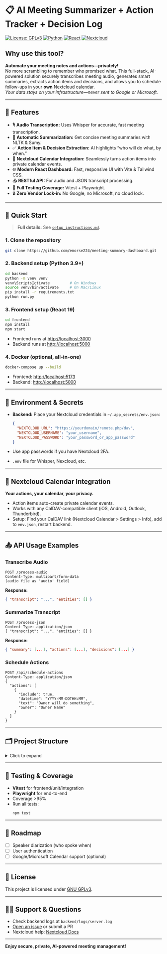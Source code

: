 
# 📋 AI Meeting Summarizer + Action Tracker + Decision Log

[![License: GPLv3](https://img.shields.io/badge/License-GPLv3-blue.svg)](LICENSE)
[![Python](https://img.shields.io/badge/python-3.9%2B-blue)](https://python.org)
[![React](https://img.shields.io/badge/React-19-blue)](https://react.dev/)
[![Nextcloud](https://img.shields.io/badge/Nextcloud-Calendar-blue)](https://nextcloud.com/)

## Why use this tool?

**Automate your meeting notes and actions—privately!**  
No more scrambling to remember who promised what. This full-stack, AI-powered solution securely transcribes meeting audio, generates smart summaries, extracts action items and decisions, and allows you to schedule follow-ups in your **own** Nextcloud calendar.  
_Your data stays on your infrastructure—never sent to Google or Microsoft._

---

## 🌟 Features

- 🎙️ **Audio Transcription:** Uses Whisper for accurate, fast meeting transcription.
- 🧠 **Automatic Summarization:** Get concise meeting summaries with NLTK & Sumy.
- ✅ **Action Item & Decision Extraction:** AI highlights “who will do what, by when.”
- 📅 **Nextcloud Calendar Integration:** Seamlessly turns action items into private calendar events.
- 🌐 **Modern React Dashboard:** Fast, responsive UI with Vite & Tailwind CSS.
- 📤 **RESTful API:** For audio and JSON transcript processing.
- 🧪 **Full Testing Coverage:** Vitest + Playwright.
- 🔒 **Zero Vendor Lock-in:** No Google, no Microsoft, no cloud lock.

---

## 🚀 Quick Start

> **Full details:** See [`setup_instructions.md`](./setup_instructions.md).

### 1. Clone the repository

```bash
git clone https://github.com/emorse224/meeting-summary-dashboard.git
```

### 2. Backend setup (Python 3.9+)

```bash
cd backend
python -m venv venv
venv\Scriptsctivate         # On Windows
source venv/bin/activate     # On Mac/Linux
pip install -r requirements.txt
python run.py
```

### 3. Frontend setup (React 19)

```bash
cd frontend
npm install
npm start
```
- Frontend runs at [http://localhost:3000](http://localhost:3000)
- Backend runs at [http://localhost:5000](http://localhost:5000)

### 4. Docker (optional, all-in-one)

```bash
docker-compose up --build
```
- Frontend: [http://localhost:5173](http://localhost:5173)
- Backend: [http://localhost:5000](http://localhost:5000)

---

## 🔑 Environment & Secrets

- **Backend:** Place your Nextcloud credentials in `~/.app_secrets/env.json`:

    ```json
    {
      "NEXTCLOUD_URL": "https://yourdomain/remote.php/dav",
      "NEXTCLOUD_USERNAME": "your_username",
      "NEXTCLOUD_PASSWORD": "your_password_or_app_password"
    }
    ```
- Use app passwords if you have Nextcloud 2FA.
- `.env` file for Whisper, Nexcloud, etc.

---

## 📅 Nextcloud Calendar Integration

**Your actions, your calendar, your privacy.**

- Action items auto-create private calendar events.
- Works with any CalDAV-compatible client (iOS, Android, Outlook, Thunderbird).
- Setup: Find your CalDAV link (Nextcloud Calendar > Settings > Info), add to `env.json`, restart backend.

---

## 📤 API Usage Examples

### Transcribe Audio

```http
POST /process-audio
Content-Type: multipart/form-data
(audio file as 'audio' field)
```
**Response:**
```json
{ "transcript": "...", "entities": [] }
```

### Summarize Transcript

```http
POST /process-json
Content-Type: application/json
{ "transcript": "...", "entities": [] }
```
**Response:**
```json
{ "summary": [...], "actions": [...], "decisions": [...] }
```

### Schedule Actions

```http
POST /api/schedule-actions
Content-Type: application/json
{
  "actions": [
    {
      "include": true,
      "datetime": "YYYY-MM-DDTHH:MM",
      "text": "Owner will do something",
      "owner": "Owner Name"
    }
  ]
}
```

---

## 🗂️ Project Structure

<details>
<summary>Click to expand</summary>

### Frontend

```
frontend/
  public/
  src/
    App.jsx
    components/
      AudioUploadForm.jsx
      CalendarEventForm.jsx
      DecisionsPanel.jsx
      ErrorBoundary.jsx
      NextcloudConnect.jsx
      ReviewPanel.jsx
      SummaryPanel.jsx
      TranscriptPanel.jsx
    hooks/
      UseMeetingState.jsx
    utils/
      dateUtils.js
    tests/
      unit/
      integration/
      e2e/
    index.js
    index.css
    setupTests.js
  tailwind.config.js
  postcss.config.js
  vite.config.js
  package.json
```

### Backend

```
backend/
  run.py
  app/
    __init__.py
    routes/
      audio_routes.py
      json_routes.py
    services/
      audio_processor.py
      calendar_integration.py
      llm_utils.py
      nlp_analysis.py
    utils/
      entity_utils.py
      logger.py
      logging_utils.py
      nextcloud_utils.py
  transcripts/
  logs/
  uploads/
  tests/
```

</details>

---

## 🧪 Testing & Coverage

- **Vitest** for frontend/unit/integration
- **Playwright** for end-to-end
- Coverage >95%
- Run all tests:
  ```bash
  npm test
  ```

---

## 📌 Roadmap

- [ ] Speaker diarization (who spoke when)
- [ ] User authentication
- [ ] Google/Microsoft Calendar support (optional)

---

## 📝 License

This project is licensed under [GNU GPLv3](LICENSE).

---

## 🙋‍♂️ Support & Questions

- Check backend logs at `backend/logs/server.log`
- [Open an issue](https://github.com/emorse224/meeting-summary-dashboard/issues) or submit a PR
- Nextcloud help: [Nextcloud Docs](https://docs.nextcloud.com/)

---

**Enjoy secure, private, AI-powered meeting management!**
